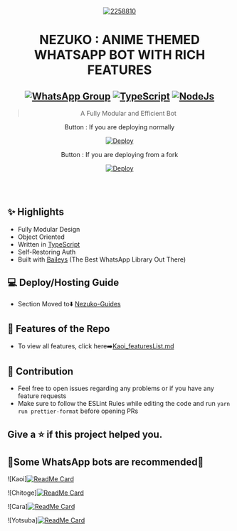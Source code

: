<div align="center">
<a href="https://ibb.co/SKXCZHR"><img src="https://i.ibb.co/JzRJS85/2258810.jpg" alt="2258810" border="0" /></a>

# **NEZUKO : ANIME THEMED WHATSAPP BOT WITH RICH FEATURES**


## [![WhatsApp Group](https://img.shields.io/badge/WhatsApp-25D366?style=for-the-badge&logo=whatsapp&logoColor=white)](https://wa.me/919609900020) [![TypeScript](https://img.shields.io/badge/TypeScript-007ACC?style=for-the-badge&logo=typescript&logoColor=white)](https://www.typescriptlang.org/) [![NodeJs](https://img.shields.io/badge/Node.js-43853D?style=for-the-badge&logo=node.js&logoColor=white)](https://nodejs.org/en/)


> A Fully Modular and Efficient Bot <br>

Button : If you are deploying normally


[![Deploy](https://www.herokucdn.com/deploy/button.png)](https://heroku.com/deploy?template=https://github.com/Toshiro223/Nezuko)

Button : If you are deploying from a fork

[![Deploy](https://www.herokucdn.com/deploy/button.png)](https://heroku.com/deploy)

</div><br/>
<br/>

## ✨ Highlights

-   Fully Modular Design
-   Object Oriented
-   Written in [TypeScript](https://www.typescriptlang.org/)
-   Self-Restoring Auth
-   Built with [Baileys](https://github.com/adiwajshing/baileys) (The Best
    WhatsApp Library Out There)

## 💻 Deploy/Hosting Guide

-   Section Moved to⬇️
    [Nezuko-Guides](https://github.com/Toshiro223/Nezuko-Guides/blob/main/README.md)

## 🍥 Features of the Repo

-   To view all features, click
    here➡️[Kaoi_featuresList.md](https://github.com/PrajjwalDatir/Kaoi/blob/main/Features.md)

## 💪 Contribution

-   Feel free to open issues regarding any problems or if you have any feature
    requests
-   Make sure to follow the ESLint Rules while editing the code and run
    `yarn run prettier-format` before opening PRs
## Give a ⭐ if this project helped you.

## 🚀Some WhatsApp bots are recommended🚀

![Kaoi][![ReadMe Card](https://github-readme-stats.vercel.app/api/pin/?username=PrajjwalDatir&repo=Kaoi&theme=buefy)](https://github.com/PrajjwalDatir/kaoi)

![Chitoge][![ReadMe Card](https://github-readme-stats.vercel.app/api/pin/?username=ShineiIchijo&repo=Chitoge&theme=buefy)](https://github.com/ShinNouzen/Chitoge)

![Cara][![ReadMe Card](https://github-readme-stats.vercel.app/api/pin/?username=iamherok&repo=Cara_public&theme=buefy)](https://github.com/iamherok/Cara_public)

![Yotsuba][![ReadMe Card](https://github-readme-stats.vercel.app/api/pin/?username=Whatup364&repo=Yotsuba-Bot&theme=buefy)](https://github.com/Whatup364/Yotsuba-Bot)
